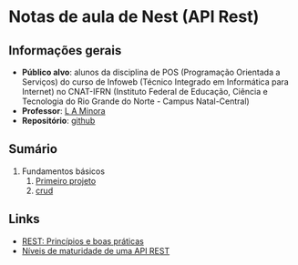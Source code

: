 # Notas de aula de Nest (API Rest)

## Informações gerais

- **Público alvo**: alunos da disciplina de POS (Programação Orientada a Serviços) do curso de Infoweb (Técnico Integrado em Informática para Internet) no CNAT-IFRN (Instituto Federal de Educação, Ciência e Tecnologia do Rio Grande do Norte - Campus Natal-Central)
- **Professor**: [L A Minora](https://github.com/leonardo-minora/)
- **Repositório**: [github](https://github.com/infoweb-pos/2023-notas_de_aula-nest/)

## Sumário
1. Fundamentos básicos
   1. [Primeiro projeto](https://github.com/infoweb-pos/notas_de_aula-nest/blob/main/fundamentos/01-novo_projeto.md)
   2. [crud](https://github.com/infoweb-pos/notas_de_aula-nest/blob/main/fundamentos/02-crud.md)

## Links
- [REST: Princípios e boas práticas](https://www.alura.com.br/artigos/rest-principios-e-boas-praticas)
- [Níveis de maturidade de uma API REST](https://www.programmers.com.br/blog/niveis-de-maturidade-de-uma-api-rest/)
